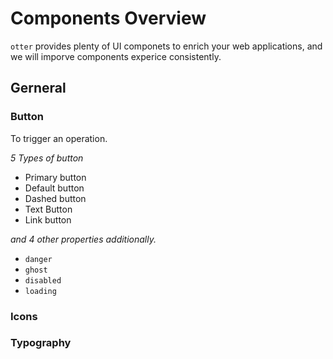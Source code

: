 # Components Overview

`otter` provides plenty of UI componets to enrich your web applications, and we will imporve components experice consistently.

## Gerneral

### Button

To trigger an operation.

*5 Types of button*

- Primary button
- Default button
- Dashed button
- Text Button
- Link button

*and 4 other properties additionally.*

- `danger`
- `ghost`
- `disabled`
- `loading`

### Icons

### Typography